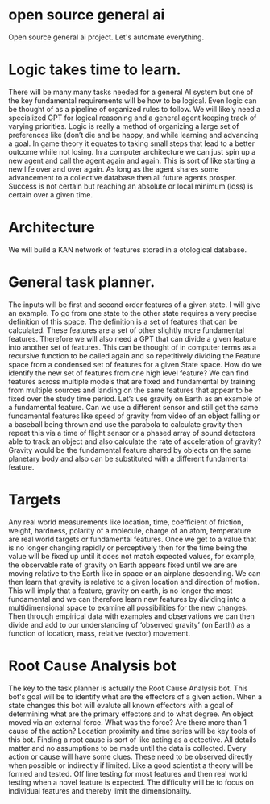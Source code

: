 # open source general ai
Open source general ai project. Let's automate everything.

# Logic takes time to learn. 
There will be many many tasks needed for a general AI system but one of the key fundamental requirements will be how to be logical. Even logic can be thought of as a pipeline of organized rules to follow. We will likely need a specialized GPT for logical reasoning and a general agent keeping track of varying priorities. Logic is really a method of organizing a large set of preferences like (don’t die and be happy, and while learning and advancing a goal. In game theory it equates to taking small steps that lead to a better outcome while not losing. In a computer architecture we can just spin up a new agent and call the agent again and again. This is sort of like starting a new life over and over again.  As long as the agent shares some advancement to a collective database then all future agents prosper. Success is not certain but reaching an absolute or local minimum (loss) is certain over a given time. 

# Architecture
We will build a KAN network of features stored in a otological database.

# General task planner.
The inputs will be first and second order features of a given state. I will give an example. To go from one state to the other state requires a very precise definition of this space. The definition is a set of features that can be calculated. These features are a set of other slightly more fundamental features. Therefore we will also need a GPT that can divide a given feature into another set of features. This can be thought of in computer terms as a recursive function to be called again and so repetitively dividing the Feature space from a condensed set of features for a given State space.  How do we identify the new set of features from one high level feature? We can find features across multiple models that are fixed and fundamental by training from multiple sources and landing on the same features that appear to be fixed over the study time period. Let’s use gravity on Earth as an example of a fundamental feature. Can we use a different sensor and still get the same fundamental features like speed of gravity from video of an object falling or a baseball being thrown and use the parabola to calculate gravity then repeat this via a time of flight sensor or a phased array of sound detectors able to track an object and also calculate the rate of acceleration of gravity? Gravity would be the fundamental feature shared by objects on the same planetary body and also can be substituted with a different fundamental feature. 

# Targets 
Any real world measurements like location, time, coefficient of friction, weight, hardness, polarity of a molecule, charge of an atom, temperature are real world targets or fundamental features.  Once we get to a value that is no longer changing rapidly or perceptively then for the time being the value will be fixed up until it does not match expected values, for example, the observable rate of gravity on Earth appears fixed until we are are moving relative to the Earth like in space or an airplane descending.  We can then learn that gravity is relative to a given location and direction of motion. This will imply that a feature, gravity on earth, is no longer the most fundamental and we can therefore learn new features by dividing into a multidimensional space to examine all possibilities for the new changes.  Then through empirical data with examples and observations we can then divide and add to our understanding of ‘observed gravity’ (on Earth) as a function of location, mass, relative (vector) movement.



# Root Cause Analysis bot
The key to the task planner is actually the Root Cause Analysis bot. This bot's goal will be to identify what are the effectors of a given action. When a state changes this bot will evalute all known effectors with a goal of determining what are the primary effectors and to what degree. An object moved via an external force. What was the force?  Are there more than 1 cause of the action? Location proximity and time series will be key tools of this bot. Finding a root cause is sort of like acting as a detective. All  details matter and no assumptions to be made until the data is collected. Every action or cause will have some clues. These need to be observed directly when possible or indirectly if limited. Like a good scientist a theory will be formed and tested. Off line testing for most features and then real world testing when a novel feature is expected. 
The difficulty will be to focus on individual features and thereby limit the dimensionality.
